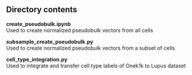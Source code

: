 ## Directory contents


**create_pseudobulk.ipynb** </br>
Used to create normalized pseudobulk vectors from all cells

**subsample_create_pseudobulk.py** </br>
Used to create normalized pseudobulk vectors from a subset of cells

**cell_type_integration.py** </br>
Used to integrate and transfer cell type labels of Onek1k to Lupus dataset
